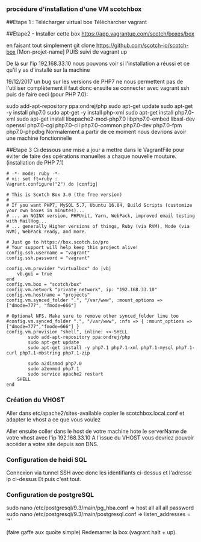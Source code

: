 ﻿### procédure d'installation d'une VM scotchbox

##Etape 1 :
Télécharger virtual box
Télécharcher vagrant

##Etape2 - Installer cette box
https://app.vagrantup.com/scotch/boxes/box

en faisant tout simplement
git clone https://github.com/scotch-io/scotch-box [Mon-projet-name]
PUIS suivi de 
vagrant up

De là sur l'ip 192.168.33.10 nous pouvons voir si l'installation a réussi et ce qu'il y as d'installé sur la machine

19/12/2017 un bug sur les versions de PHP7 ne nous permettent pas de l'utiliser complètement il faut donc ensuite se connecter avec vagrant ssh puis de faire ceci (pour PHP 7.0):

sudo add-apt-repository ppa:ondrej/php
sudo apt-get update
sudo apt-get -y install php7.0
sudo apt-get -y install php-xml
sudo apt-get install php7.0-xml
sudo apt-get install libapache2-mod-php7.0 libphp7.0-embed libssl-dev openssl php7.0-cgi php7.0-cli php7.0-common php7.0-dev php7.0-fpm php7.0-phpdbg
Normalement a partir de ce moment nous devrions avoir une machine fonctionnelle

##Etape 3
Ci dessous une mise a jour a mettre dans le VagrantFile pour éviter de faire des opérations manuelles a chaque nouvelle mouture. (installation de PHP 7.1)

    # -*- mode: ruby -*-
    # vi: set ft=ruby :
    Vagrant.configure("2") do |config|
    
    # This is Scotch Box 3.0 (the free version)
    # _________________________________________
    # If you want PHP7, MySQL 5.7, Ubuntu 16.04, Build Scripts (customize your own boxes in minutes)...
    # ... an NGINX version, PHPUnit, Yarn, WebPack, improved email testing with MailHog...
    # ... generally Higher versions of things, Ruby (via RVM), Node (via NVM), WebPack ready, and more.
    
    # Just go to https://box.scotch.io/pro
    # Your support will help keep this project alive!
    config.ssh.username = "vagrant"
    config.ssh.password = "vagrant"

    config.vm.provider "virtualbox" do |vb|
        vb.gui = true
    end
    config.vm.box = "scotch/box"
    config.vm.network "private_network", ip: "192.168.33.10"
    config.vm.hostname = "projects"
    config.vm.synced_folder ".", "/var/www", :mount_options => ["dmode=777", "fmode=666"]
    
    # Optional NFS. Make sure to remove other synced_folder line too
    #config.vm.synced_folder ".", "/var/www", :nfs => { :mount_options => ["dmode=777","fmode=666"] }
    config.vm.provision "shell", inline: <<-SHELL
            sudo add-apt-repository ppa:ondrej/php
            sudo apt-get update
            sudo apt-get install -y php7.1 php7.1-xml php7.1-mysql php7.1-curl php7.1-mbstring php7.1-zip

            sudo a2dismod php7.0
            sudo a2enmod php7.1
            sudo service apache2 restart
        SHELL
    end

### Création du VHOST
Aller dans etc/apache2/sites-available
copier le scotchbox.local.conf et adapter le vhost a ce que vous voulez

Aller ensuite coller dans le host de votre machine hote le serverName de votre vhost avec l'ip 192.168.33.10
A l'issue du VHOST vous devriez pouvoir accéder a votre site depuis son DNS.


### Configuration de heidi SQL
Connexion via tunnel SSH avec donc les identifiants ci-dessus et l'adresse ip ci-dessus
Et puis c'est tout.


### Configuration de postgreSQL
sudo nano /etc/postgresql/9.3/main/pg_hba.conf => host all all all password
sudo nano /etc/postgresql/9.3/main/postgresql.conf => listen_addresses = '*'

(faire gaffe aux quoite simple)
Redemarrer la box (vagrant halt + up).
